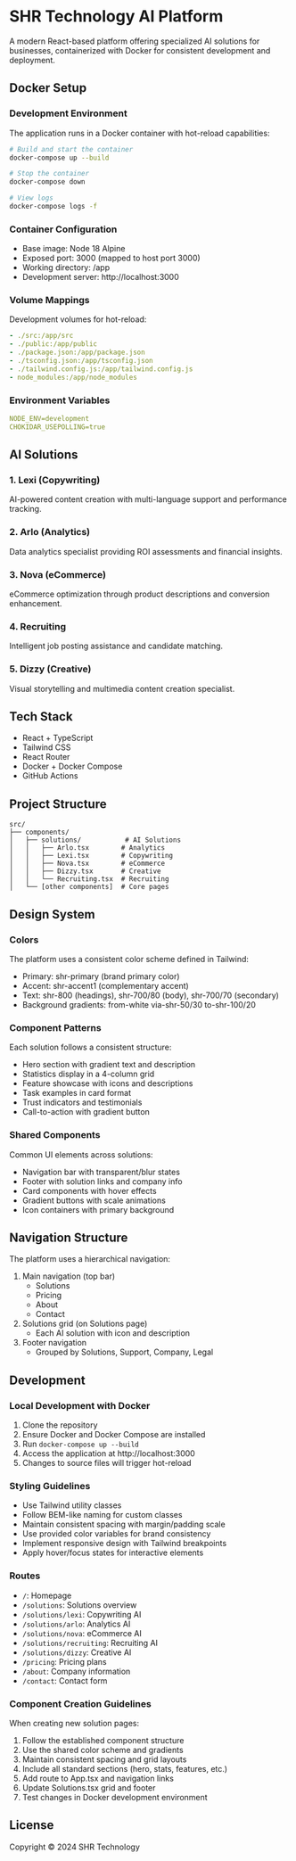 # SHR Technology AI Platform

A modern React-based platform offering specialized AI solutions for businesses, containerized with Docker for consistent development and deployment.

## Docker Setup

### Development Environment
The application runs in a Docker container with hot-reload capabilities:
```bash
# Build and start the container
docker-compose up --build

# Stop the container
docker-compose down

# View logs
docker-compose logs -f
```

### Container Configuration
- Base image: Node 18 Alpine
- Exposed port: 3000 (mapped to host port 3000)
- Working directory: /app
- Development server: http://localhost:3000

### Volume Mappings
Development volumes for hot-reload:
```yaml
- ./src:/app/src
- ./public:/app/public
- ./package.json:/app/package.json
- ./tsconfig.json:/app/tsconfig.json
- ./tailwind.config.js:/app/tailwind.config.js
- node_modules:/app/node_modules
```

### Environment Variables
```yaml
NODE_ENV=development
CHOKIDAR_USEPOLLING=true
```

## AI Solutions

### 1. Lexi (Copywriting)
AI-powered content creation with multi-language support and performance tracking.

### 2. Arlo (Analytics)
Data analytics specialist providing ROI assessments and financial insights.

### 3. Nova (eCommerce)
eCommerce optimization through product descriptions and conversion enhancement.

### 4. Recruiting
Intelligent job posting assistance and candidate matching.

### 5. Dizzy (Creative)
Visual storytelling and multimedia content creation specialist.

## Tech Stack
- React + TypeScript
- Tailwind CSS
- React Router
- Docker + Docker Compose
- GitHub Actions

## Project Structure
```
src/
├── components/
│   ├── solutions/           # AI Solutions
│   │   ├── Arlo.tsx        # Analytics
│   │   ├── Lexi.tsx        # Copywriting
│   │   ├── Nova.tsx        # eCommerce
│   │   ├── Dizzy.tsx       # Creative
│   │   └── Recruiting.tsx  # Recruiting
│   └── [other components]  # Core pages
```

## Design System

### Colors
The platform uses a consistent color scheme defined in Tailwind:
- Primary: shr-primary (brand primary color)
- Accent: shr-accent1 (complementary accent)
- Text: shr-800 (headings), shr-700/80 (body), shr-700/70 (secondary)
- Background gradients: from-white via-shr-50/30 to-shr-100/20

### Component Patterns
Each solution follows a consistent structure:
- Hero section with gradient text and description
- Statistics display in a 4-column grid
- Feature showcase with icons and descriptions
- Task examples in card format
- Trust indicators and testimonials
- Call-to-action with gradient button

### Shared Components
Common UI elements across solutions:
- Navigation bar with transparent/blur states
- Footer with solution links and company info
- Card components with hover effects
- Gradient buttons with scale animations
- Icon containers with primary background

## Navigation Structure
The platform uses a hierarchical navigation:
1. Main navigation (top bar)
   - Solutions
   - Pricing
   - About
   - Contact
2. Solutions grid (on Solutions page)
   - Each AI solution with icon and description
3. Footer navigation
   - Grouped by Solutions, Support, Company, Legal

## Development

### Local Development with Docker
1. Clone the repository
2. Ensure Docker and Docker Compose are installed
3. Run `docker-compose up --build`
4. Access the application at http://localhost:3000
5. Changes to source files will trigger hot-reload

### Styling Guidelines
- Use Tailwind utility classes
- Follow BEM-like naming for custom classes
- Maintain consistent spacing with margin/padding scale
- Use provided color variables for brand consistency
- Implement responsive design with Tailwind breakpoints
- Apply hover/focus states for interactive elements

### Routes
- `/`: Homepage
- `/solutions`: Solutions overview
- `/solutions/lexi`: Copywriting AI
- `/solutions/arlo`: Analytics AI
- `/solutions/nova`: eCommerce AI
- `/solutions/recruiting`: Recruiting AI
- `/solutions/dizzy`: Creative AI
- `/pricing`: Pricing plans
- `/about`: Company information
- `/contact`: Contact form

### Component Creation Guidelines
When creating new solution pages:
1. Follow the established component structure
2. Use the shared color scheme and gradients
3. Maintain consistent spacing and grid layouts
4. Include all standard sections (hero, stats, features, etc.)
5. Add route to App.tsx and navigation links
6. Update Solutions.tsx grid and footer
7. Test changes in Docker development environment

## License
Copyright © 2024 SHR Technology
